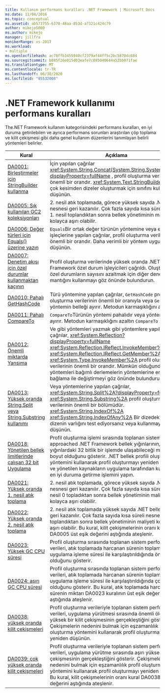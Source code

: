 ```yaml
---
title: Kullanım performans kuralları .NET Framework | Microsoft Docs
ms.date: 11/04/2016
ms.topic: conceptual
ms.assetid: ab573755-6370-48aa-853d-a7321c424c79
author: mikejo5000
ms.author: mikejo
manager: jillfra
monikerRange: vs-2017
ms.workload:
- multiple
ms.openlocfilehash: ac78ffb3455940cf2379af44ff5c2bc5870dc684
ms.sourcegitcommit: b885f26e015d03eafe7c885040644a52bb071fae
ms.translationtype: MT
ms.contentlocale: tr-TR
ms.lasthandoff: 06/30/2020
ms.locfileid: "85532008"
---
```

# <a name="net-framework-usage-performance-rules"></a>.NET Framework kullanımı performans kuralları
The.NET Framework kullanım kategorisindeki performans kuralları, en iyi duruma getirilebilen ve ayrıca performans sorunları araştırılan çöp toplama ve kilit çekişmesi gibi daha genel kullanım düzenlerini tanımlayan belirli yöntemleri belirler.

|Kural|Açıklama|
|-|-|
|[DA0001: Birleştirmeler için StringBuilder kullanma](../profiling/da0001-use-stringbuilder-for-concatenations.md)|İçin yapılan çağrılar <xref:System.String.Concat(System.String,System.String)?displayProperty=fullName> , profil oluşturma verilerinin önemli bir orandır. <xref:System.Text.StringBuilder>Birden çok kesimden dizeler oluşturmak için sınıfını kullanmayı düşünün.|
|[DA0005: Sık kullanılan GC2 koleksiyonları](../profiling/da0005-frequent-gc2-collections.md)|2. nesil atık toplamada, görece yüksek sayıda .NET bellek nesnesi geri kazanılır. Çok fazla sayıda kısa süreli nesne, 1. nesil toplandıktan sonra bellek yönetiminin maliyeti kolayca aşırı olabilir.|
|[DA0006: Değer türleri için Equals() üzerine yazın](../profiling/da0006-override-equals-parens-for-value-types.md)|`Equals`Bir ortak değer türünün yöntemine veya eşitlik işleçlerine yapılan çağrılar, profil oluşturma verilerinin önemli bir orandır. Daha verimli bir yöntem uygulamayı düşünün.|
|[DA0007: Denetim akışı için özel durumlar kullanmaktan kaçının](../profiling/da0007-avoid-using-exceptions-for-control-flow.md)|Profil oluşturma verilerinde yüksek oranda .NET Framework özel durum işleyicileri çağrıldı. Oluşturulan özel durumların sayısını azaltmak için diğer denetim akışı mantığını kullanmayı göz önünde bulundurun.|
|[DA0010: Pahalı GetHashCode](../profiling/da0010-expensive-gethashcode.md)|Türü yöntemine yapılan çağrılar, `GetHashCode` profil oluşturma verilerinin önemli bir oranıyla veya `GetHashCode` yöntemin belleği ayırır. Metodun karmaşıklığını azaltın.|
|[DA0011: Pahalı CompareTo](../profiling/da0011-expensive-compareto.md)|`CompareTo`Türünün yöntemi pahalıdır veya yöntem belleği ayırır. Metodun karmaşıklığını azaltın `CompareTo` .|
|[DA0012: Önemli miktarda Yansıma](../profiling/da0012-significant-amount-of-reflection.md)|Ve gibi yöntemleri yazmak gibi yöntemlere yapılan çağrılar, <xref:System.Reflection?displayProperty=fullName> <xref:System.Reflection.IReflect.InvokeMember%2A> <xref:System.Reflection.IReflect.GetMember%2A> <xref:System.Type.InvokeMember%2A> profil oluşturma verilerinin önemli bir orandır. Mümkün olduğunda, bu yöntemleri bağımlı derlemelerin yöntemlerine erken bağlama ile değiştirmeyi göz önünde bulundurun.|
|[DA0013: Yüksek oranda String.Split veya String.Substring kullanımı](../profiling/da0013-high-usage-of-string-split-or-string-substring.md)|Veya yöntemlerine yapılan çağrılar, <xref:System.String.Split%2A?displayProperty=fullName> <xref:System.String.Substring%2A> profil oluşturma verilerinin önemli bir bölümüdür. <xref:System.String.IndexOf%2A> <xref:System.String.IndexOfAny%2A> Bir dizedeki alt dizenin varlığını test ediyorsanız veya kullanmayı düşünün.|
|[DA0018: Yönetilen bellek limitlerinde çalışan 32 bit Uygulama](../profiling/da0018-32-bit-application-running-at-process-managed-memory-limits.md)|Profil oluşturma işlemi sırasında toplanan sistem verileri, approached .NET Framework bellek yığınlarının, yönetilen yığınlardaki 32 bitlik bir işlemde ulaşabileceği maksimum boyut olduğunu gösterir. .NET bellek profili oluşturma yöntemini kullanarak profil oluşturmayı yeniden düşünün ve yönetilen kaynakların uygulama tarafından kullanımını en iyi duruma getirme işlemini yapın.|
|[DA0021: Yüksek oranda 1. nesil atık toplama](../profiling/da0021-high-rate-of-gen-1-garbage-collections.md)|2. nesil atık toplamada, görece yüksek sayıda .NET bellek nesnesi geri kazanılır. Çok fazla sayıda kısa süreli nesne, nesil 0 topladıktan sonra bellek yönetiminin maliyeti kolayca aşırı olabilir.|
|[DA0022: Yüksek oranda 2. nesil atık toplama](../profiling/da0022-high-rate-of-gen-2-garbage-collections.md)|2. nesil atık toplamada yüksek sayıda .NET bellek nesnesi geri kazanılır. Çok fazla sayıda kısa süreli nesne, 1. nesil toplandıktan sonra bellek yönetiminin maliyeti kolayca aşırı olabilir. Bu kural, kilit çekişmelerinin oranı kural DA0005 üst eşik değerini aştığında ateşlenir.|
|[DA0023: Yüksek GC CPU süresi](../profiling/da0023-high-gc-cpu-time.md)|Profil oluşturma sırasında toplanan sistem performansı verileri, atık toplamada harcanan sürenin toplam uygulama işleme süresi ile karşılaştırıldığında önemli olduğunu gösterir.|
|[DA0024: aşırı GC CPU süresi](../profiling/da0024-excessive-gc-cpu-time.md)|Profil oluşturma sırasında toplanan sistem performansı verileri, atık toplamada harcanan sürenin toplam uygulama işleme süresi ile karşılaştırıldığında çok yüksek olduğunu gösterir. Bu kural, atık toplamada harcanan sürenin miktarı DA0023 kuralının üst eşik değerini aştığında ateşlenir.|
|[DA0038: yüksek oranda kilit çekişmeleri](../profiling/da0038-high-rate-of-lock-contentions.md)|Profil oluşturma verileriyle toplanan sistem performansı verileri, uygulama yürütmesi sırasında önemli ölçüde yüksek bir kilit çekişmesinin gerçekleştiğini gösterir. Çekişmelerin nedenini bulmak için eşzamanlılık profil oluşturma yöntemini kullanarak profil oluşturmayı yeniden düşünün.|
|[DA0039: çok yüksek oranda kilit çekişmeleri](../profiling/da0039-very-high-rate-of-lock-contentions.md)|Profil oluşturma verileriyle toplanan sistem performansı verileri, uygulama yürütme sırasında aşırı yüksek bir kilit çekişmesinin gerçekleştiğini gösterir. Çekişmelerin nedenini bulmak için eşzamanlılık profil oluşturma yöntemini kullanarak profil oluşturmayı yeniden düşünün. Bu kural, kilit çekişmelerinin oranı kural DA0038 üst eşik değerini aştığında ateşlenir.|
